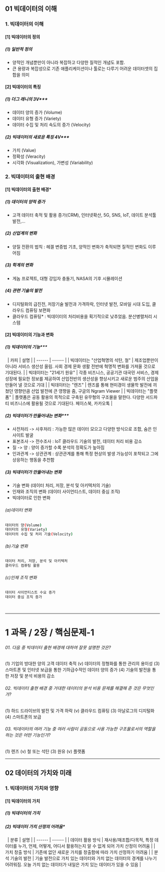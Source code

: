 ## 01 빅데이터의 이해
### 1. 빅데이터의 이해
#### [1] 빅데이터의 정의
##### (1) 일반적 정의
- 양적인 개념뿐만이 아니라 복잡하고 다양한 질적인 개념도 포함.
- 큰 용량과 복잡성으로 기존 애플리케이션이나 툴로는 다루기 어려운 데이터셋의 집합을 의미

#### [2] 빅데이터의 특징
##### (1) 더그 래니의 3V***
- 데이터 양의 증가 (Volume)
- 데이터 유형 증가 (Variety)
- 데이터 수집 및 처리 속도의 증가 (Velocity)

##### (2) 빅데이터의 새로운 특징 4V***
- 가치 (Value)
- 정확성 (Veracity)
- 시각화 (Visualization), 가변성 (Variability)
&nbsp;

### 2. 빅데이터의 출현 배경
#### [1] 빅데이터의 출현 배경*
##### (1) 데이터의 양적 증가
- 고객 데이터 축적 및 활용 증가(CRM), 인터넷확산, 5G, SNS, IoT, 데이트 분석툴 발전,...

##### (2) 산업계의 변화
- 양질 전환의 법칙 : 헤겔 변증법 기초, 양적인 변화가 축적되면 질적인 변화도 이루어짐

##### (3) 학계의 변화
- 게놈 프로젝트, 대형 강입자 충돌기, NASA의 기후 시뮬레이션

##### (4) 관련 기술의 발전
- 디지털화의 급진전, 저장기술 발전과 가격하락, 인터넷 발전, 모바일 시대 도입, 클라우드 컴퓨팅 보편화
- 클라우드 컴퓨팅* : 빅데이터의 처리비용을 획기적으로 낮추었음. 분산병렬처리 시스템

#### [2] 빅데이터의 기능과 변화
##### (1) 빅데이터의 기능***
&nbsp;
| 카피 | 설명 | 
| ------ | ------ |
| 빅데이터는 "산업혁명의 석탄, 철" | 제조업뿐만이 아니라 서비스 생산성 올림. 사회 경제 문화 생활 전반에 혁명적 변화를 가져올 것으로 기대된다. |
| 빅데이터는 "21세기 원유" | 각종 비즈니스, 공공기관 대국민 서비스, 경제 성장에 필요한 정보를 제공하여 산업전반의 생산성을 향상시키고 새로운 범주의 산업을 만들어 낼 것으로 기대 |
| 빅데이터는 "렌즈" | 렌즈를 통해 현미경이 생물학 발전에 끼쳤던 영향만큼 산업 발전에 큰 영향을 줌, 구글의 Ngram Viewer |
| 빅데이터는 "플랫폼" | 플랫폼은 공동 활용의 목적으로 구축된 유무형의 구조물을 말한다. 다양한 서드파티 비즈니스에 활용될 것으로 기대된다. 페이스북, 카카오톡 |

##### (2) 빅데이터가 만들어내는 변화***
- 사전처리 -> 사후처리 : 가능한 많은 데이터 모으고 다양한 방식으로 조합, 숨은 인사이트 발굴
- 표본조사 -> 전수조사 : IoT 클라우드 기술의 발전, 데이터 처리 비용 감소
- 질 -> 양 : 양이 증가할 수록 분석의 정확도가 높아짐
- 인과관계 -> 상관관계 : 상관관계를 통해 특정 현상의 발생 가능성이 포착되고 그에 상응하는 행동을 추천함

##### (3) 빅데이터가 만들어내는 변화
- 기술 변화 (데이터 처리, 저장, 분석 및 아키텍처의 기술)
- 인재와 조직의 변화 (데이터 사이언티스트, 데이터 중심 조직)
- 빅데이터로 인한 변화

###### (a)데이터 변화
```sh
데이터의 양(Volume)
데이터의 유형(Variety)
데이터의 수집 및 처리 기술(Velocity)
```

###### (b)기술 변화
```sh
데이터 처리, 저장, 분석 및 아키텍처
클라우드 컴퓨팅 활용
```

###### (c)인재 조직 변화
```sh
데이터 사이언티스트 수요 증가
데이터 중심 조직 증가
```
&nbsp;

---
# 1 과목 / 2장 / 핵심문제-1

###### 01. 다음 중 빅데이터 출현 배경에 대하여 잘못 설명한 것은?
(1) 기업의 방대한 양의 고객 데이터 축적
(v) 데이터의 정형화를 통한 관리의 용이성
(3) 스마트폰 및 인터넷 보급을 통한 기하급수적인 데이터 양의 증가
(4) 기술의 발전을 통한 저장 및 분석 비용의 감소

###### 02. 빅데이터 출현 배경 중 거대한 데이터의 분석 비용 문제를 해결해 준 것은 무엇인가?
(1) 하드 드라이브의 발전 및 가격 하락
(v) 클라우드 컴퓨팅
(3) 아날로그의 디지털화
(4) 스마트폰의 보급

###### 03. 빅데이터의 여러 기능 중 여러 사람이 공동으로 사용 가능한 구조물로서의 역할을 하는 것은 어떤 기능인가?
(1) 렌즈
(v) 철 또는 석탄
(3) 원유
(v) 플랫폼

---

## 02 데이터의 가치와 미래
### 1. 빅데이터의 가치와 영향
#### [1] 빅데이터의 가치
##### (1) 빅데이터의 가치
##### (2) 빅데이터 가치 산정의 어려움*
&nbsp;
| 분류 | 설명 | 
| ------ | ------ |
| 데이터 활용 방식 | 재사용/재조합/다목적, 특정 데이터를 누가, 언제, 어떻게, 어디서 활용하는지 알 수 없게 되어 가치 산정이 어려움 |
| 가치 창출 방식 | 기존에 없던 새로운 가치를 창출함에 따라 가치 산정하기 어려움 |
| 분석 기술의 발전 | 기술 발전으로 가치 있는 데이터와 가치 없는 데이터의 경계를 나누기 어려워짐. 오늘 가치 없는 데이터가 내일은 가치 있는 데이터가 있을 수 있음 | 






